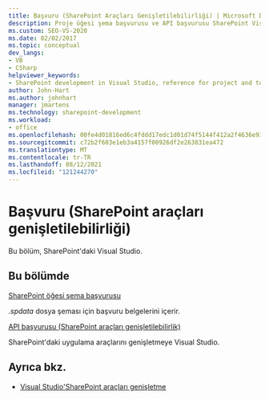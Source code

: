 ```yaml
---
title: Başvuru (SharePoint Araçları Genişletilebilirliği) | Microsoft Docs
description: Proje öğesi şema başvurusu ve API başvurusu SharePoint Visual Studio araçları SharePoint başvuru belgelerinin bağlantılarını alın.
ms.custom: SEO-VS-2020
ms.date: 02/02/2017
ms.topic: conceptual
dev_langs:
- VB
- CSharp
helpviewer_keywords:
- SharePoint development in Visual Studio, reference for project and tools extensibility
author: John-Hart
ms.author: johnhart
manager: jmartens
ms.technology: sharepoint-development
ms.workload:
- office
ms.openlocfilehash: 00fe4d01816ed6c4fddd17edc1d01d74f5144f412a2f4636e91d1c8619b80f34
ms.sourcegitcommit: c72b2f603e1eb3a4157f00926df2e263831ea472
ms.translationtype: MT
ms.contentlocale: tr-TR
ms.lasthandoff: 08/12/2021
ms.locfileid: "121244270"
---
```

# <a name="reference-sharepoint-tools-extensibility"></a>Başvuru (SharePoint araçları genişletilebilirliği)

Bu bölüm, SharePoint'daki Visual Studio.

## <a name="in-this-section"></a>Bu bölümde

[SharePoint öğesi şema başvurusu](../sharepoint/sharepoint-project-item-schema-reference.md)

*.spdata* dosya şeması için başvuru belgelerini içerir.

[API başvurusu &#40;SharePoint araçları genişletilebilirlik&#41;](../sharepoint/api-reference-sharepoint-tools-extensibility.md)

SharePoint'daki uygulama araçlarını genişletmeye Visual Studio.

## <a name="see-also"></a>Ayrıca bkz.

- [Visual Studio'SharePoint araçları genişletme](../sharepoint/extending-the-sharepoint-tools-in-visual-studio.md)
